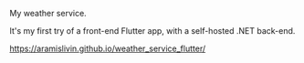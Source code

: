 My weather service.

It's my first try of a front-end Flutter app, with a self-hosted .NET back-end.

https://aramislivin.github.io/weather_service_flutter/
